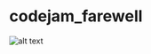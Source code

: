 # codejam_farewell

![alt text](https://github.com/tobinsia123/codejam_farewell/blob/main/image.jpg?raw=true)
